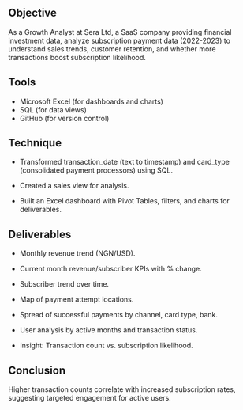 ## Objective

As a Growth Analyst at Sera Ltd, a SaaS company providing financial investment data, analyze subscription payment data (2022-2023) to understand sales trends, customer retention, and whether more transactions boost subscription likelihood.


## Tools

- Microsoft Excel (for dashboards and charts)
- SQL (for data views)
- GitHub (for version control)

## Technique

- Transformed transaction_date (text to timestamp) and card_type (consolidated payment processors) using SQL.

- Created a sales view for analysis.

- Built an Excel dashboard with Pivot Tables, filters, and charts for deliverables.


## Deliverables

- Monthly revenue trend (NGN/USD).

- Current month revenue/subscriber KPIs with % change.

- Subscriber trend over time.

- Map of payment attempt locations.

- Spread of successful payments by channel, card type, bank.

- User analysis by active months and transaction status.

- Insight: Transaction count vs. subscription likelihood.

## Conclusion

Higher transaction counts correlate with increased subscription rates, suggesting targeted engagement for active users.
